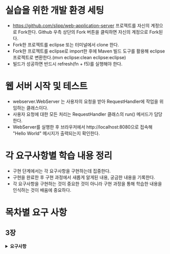 # 실습을 위한 개발 환경 세팅
* https://github.com/slipp/web-application-server 프로젝트를 자신의 계정으로 Fork한다. Github 우측 상단의 Fork 버튼을 클릭하면 자신의 계정으로 Fork된다.
* Fork한 프로젝트를 eclipse 또는 터미널에서 clone 한다.
* Fork한 프로젝트를 eclipse로 import한 후에 Maven 빌드 도구를 활용해 eclipse 프로젝트로 변환한다.(mvn eclipse:clean eclipse:eclipse)
* 빌드가 성공하면 반드시 refresh(fn + f5)를 실행해야 한다.

# 웹 서버 시작 및 테스트
* webserver.WebServer 는 사용자의 요청을 받아 RequestHandler에 작업을 위임하는 클래스이다.
* 사용자 요청에 대한 모든 처리는 RequestHandler 클래스의 run() 메서드가 담당한다.
* WebServer를 실행한 후 브라우저에서 http://localhost:8080으로 접속해 "Hello World" 메시지가 출력되는지 확인한다.

# 각 요구사항별 학습 내용 정리
* 구현 단계에서는 각 요구사항을 구현하는데 집중한다. 
* 구현을 완료한 후 구현 과정에서 새롭게 알게된 내용, 궁금한 내용을 기록한다.
* 각 요구사항을 구현하는 것이 중요한 것이 아니라 구현 과정을 통해 학습한 내용을 인식하는 것이 배움에 중요하다. 

# 목차별 요구 사항
## 3장
<details>
<summary> <b>요구사항</b> </summary>

### 요구사항 1 - http://localhost:8080/index.html로 접속시 응답
<details>
<summary><b>Hint</b></summary>

* BufferedReader.readLine()을 사용하여 InputStream을 한 줄 단위로 읽을 수 있다
* HTTP 요청 정보의 첫 번째 라인에서 요청 URL을 추출한다
* 요청 URL에 해당하는 파일을 webapp 디렉토리에서 읽어 전달한다
* Files.readAllBytes와 File("경로/파일명").toPath()을 사용한다


</details>

### 요구사항 2 - get 방식으로 회원가입
<details> <summary><b>Hint</b></summary>
* HTTP 요청의 첫 번째 라인에서 요청 URL을 추출하여 User 클래스에 담아 DataBase 클래스에 저장한다
* 이름=값 파싱은 util.HttpRequestUtils 클래스의 parseQueryString()메소드를 활용한다
  * 요청 URL에서 "?"뒤의 문자열만 넣어야한다
</details>

### 요구사항 3 - post 방식으로 회원가입
<details> <summary><b>Hint</b></summary>
* POST로 데이터를 전달할 경우 전달하는 데이터는 HTTP 본문에 담긴다
* HTTP 본문은 HTTP 헤더 이후 빈 공백을 가지는 한 줄 다음부터 시작한다
* 본문의 데이터는 util.IOUtils 클래스의 readData() 메소드를 활용한다
* 본문의 길이는 HTTP 헤더의 Content-Length의 값이다
</details>

### 요구사항 4 - redirect 방식으로 이동
<details> <summary><b>Hint</b></summary>

* 302 status code를 찾아본다

</details>

### 요구사항 5 - 로그인 하기
#### /user/login.html으로 이동해 로그인을 할 수 있다
#### 로그인 성공 시 Set-Cookie를 추가해 로그인 성공 여부를 전달하고 /login.html로 이동한다
#### 실패 시 로그인 실패 여부를 전달하고 /user/login_failed.html로 이동한다
* ex) `Cookie: logined=true` or `Cookie: logined=false`

### 요구사항 6 - 사용자 목록 출력
로그인에 성공한 사람의 목록을 페이지로 만들어서 반환한다
<details> <summary><b>Hint</b></summary>

* 로그인 여부를 판단하기 위해 Cookie값을 확인한다
* util.HttpRequestUtils 클래스의 parseCookies 메소드를 활용하여 Cookie를 파싱한다
* StringBuilder을 활용하여 HTML을 동적으로 생성한 후 응답을 보낸다
</details>

### 요구사항 7 - stylesheet 적용
* 확장자가 css, js로 들어오는 요청을 처리한다
<details> <summary><b>Hint</b></summary>

* 응답 헤더의 Content-Type을 변경한다
* css: `text/css`, js: `application/javascript`
</details>
</details>


